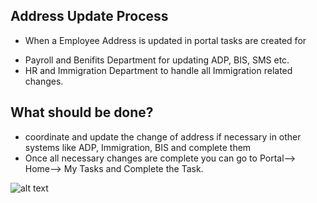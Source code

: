 Address Update Process
-------

- When a Employee Address is updated in portal tasks are created for
* Payroll and Benifits Department for updating ADP, BIS, SMS etc.
* HR and Immigration Department to handle all Immigration related changes.

What should be done?
------
 - coordinate and update the change of address if necessary in other systems like ADP, Immigration, BIS and complete them
 - Once all necessary changes are complete you can go to Portal--> Home--> My Tasks and Complete the Task.
 

![alt text](../../images/bpm/address-update-process.png "Address Update Process")